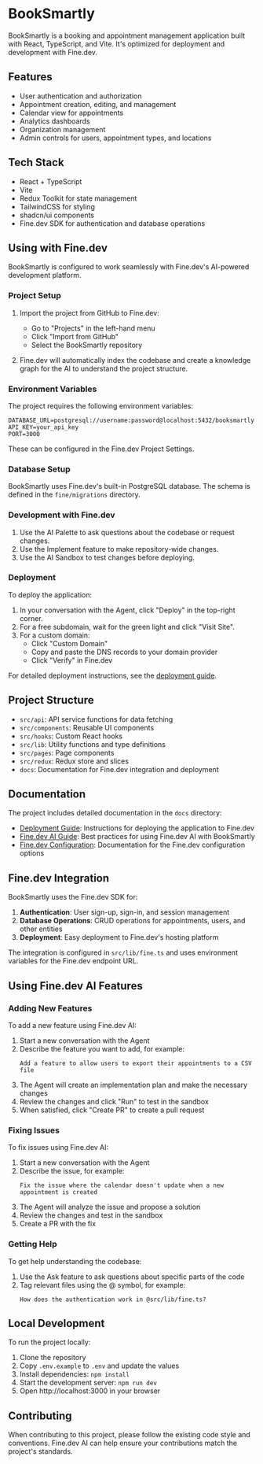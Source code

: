 # BookSmartly

BookSmartly is a booking and appointment management application built with React, TypeScript, and Vite. It's optimized for deployment and development with Fine.dev.

## Features

- User authentication and authorization
- Appointment creation, editing, and management
- Calendar view for appointments
- Analytics dashboards
- Organization management
- Admin controls for users, appointment types, and locations

## Tech Stack

- React + TypeScript
- Vite
- Redux Toolkit for state management
- TailwindCSS for styling
- shadcn/ui components
- Fine.dev SDK for authentication and database operations

## Using with Fine.dev

BookSmartly is configured to work seamlessly with Fine.dev's AI-powered development platform.

### Project Setup

1. Import the project from GitHub to Fine.dev:
   - Go to "Projects" in the left-hand menu
   - Click "Import from GitHub"
   - Select the BookSmartly repository

2. Fine.dev will automatically index the codebase and create a knowledge graph for the AI to understand the project structure.

### Environment Variables

The project requires the following environment variables:

```
DATABASE_URL=postgresql://username:password@localhost:5432/booksmartly
API_KEY=your_api_key
PORT=3000
```

These can be configured in the Fine.dev Project Settings.

### Database Setup

BookSmartly uses Fine.dev's built-in PostgreSQL database. The schema is defined in the `fine/migrations` directory.

### Development with Fine.dev

1. Use the AI Palette to ask questions about the codebase or request changes.
2. Use the Implement feature to make repository-wide changes.
3. Use the AI Sandbox to test changes before deploying.

### Deployment

To deploy the application:

1. In your conversation with the Agent, click "Deploy" in the top-right corner.
2. For a free subdomain, wait for the green light and click "Visit Site".
3. For a custom domain:
   - Click "Custom Domain"
   - Copy and paste the DNS records to your domain provider
   - Click "Verify" in Fine.dev

For detailed deployment instructions, see the [deployment guide](docs/deployment.md).

## Project Structure

- `src/api`: API service functions for data fetching
- `src/components`: Reusable UI components
- `src/hooks`: Custom React hooks
- `src/lib`: Utility functions and type definitions
- `src/pages`: Page components
- `src/redux`: Redux store and slices
- `docs`: Documentation for Fine.dev integration and deployment

## Documentation

The project includes detailed documentation in the `docs` directory:

- [Deployment Guide](docs/deployment.md): Instructions for deploying the application to Fine.dev
- [Fine.dev AI Guide](docs/fine-ai-guide.md): Best practices for using Fine.dev AI with BookSmartly
- [Fine.dev Configuration](docs/fine-config.md): Documentation for the Fine.dev configuration options

## Fine.dev Integration

BookSmartly uses the Fine.dev SDK for:

1. **Authentication**: User sign-up, sign-in, and session management
2. **Database Operations**: CRUD operations for appointments, users, and other entities
3. **Deployment**: Easy deployment to Fine.dev's hosting platform

The integration is configured in `src/lib/fine.ts` and uses environment variables for the Fine.dev endpoint URL.

## Using Fine.dev AI Features

### Adding New Features

To add a new feature using Fine.dev AI:

1. Start a new conversation with the Agent
2. Describe the feature you want to add, for example:
   ```
   Add a feature to allow users to export their appointments to a CSV file
   ```
3. The Agent will create an implementation plan and make the necessary changes
4. Review the changes and click "Run" to test in the sandbox
5. When satisfied, click "Create PR" to create a pull request

### Fixing Issues

To fix issues using Fine.dev AI:

1. Start a new conversation with the Agent
2. Describe the issue, for example:
   ```
   Fix the issue where the calendar doesn't update when a new appointment is created
   ```
3. The Agent will analyze the issue and propose a solution
4. Review the changes and test in the sandbox
5. Create a PR with the fix

### Getting Help

To get help understanding the codebase:

1. Use the Ask feature to ask questions about specific parts of the code
2. Tag relevant files using the @ symbol, for example:
   ```
   How does the authentication work in @src/lib/fine.ts?
   ```

## Local Development

To run the project locally:

1. Clone the repository
2. Copy `.env.example` to `.env` and update the values
3. Install dependencies: `npm install`
4. Start the development server: `npm run dev`
5. Open http://localhost:3000 in your browser

## Contributing

When contributing to this project, please follow the existing code style and conventions. Fine.dev AI can help ensure your contributions match the project's standards.
